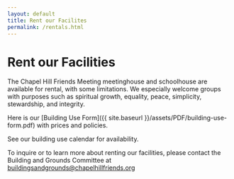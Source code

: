 ```yaml
---
layout: default
title: Rent our Facilites
permalink: /rentals.html
---
```


# Rent our Facilities

The Chapel Hill Friends Meeting meetinghouse and schoolhouse are available for
rental, with some limitations.  We especially welcome groups with purposes such
as spiritual growth, equality, peace, simplicity, stewardship, and integrity.

Here is our [Building Use Form]({{ site.baseurl }}/assets/PDF/building-use-form.pdf) with prices and policies.

See our building use calendar for availability.  

To inquire or to learn more about renting our facilities, please contact the
Building and Grounds Committee at <a href="mailto:buildingsandgrounds@chapelhillfriends.org">buildingsandgrounds@chapelhillfriends.org</a>
